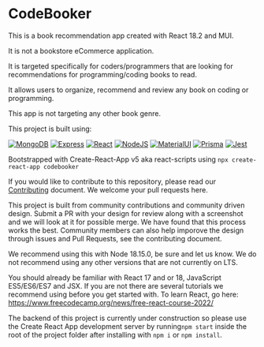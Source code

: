 # CodeBooker

This is a book recommendation app created with React 18.2 and MUI.

It is not a bookstore eCommerce application.

It is targeted specifically for coders/programmers that are looking for recommendations for programming/coding books to read.

It allows users to organize, recommend and review any book on coding or programming.

This app is not targeting any other book genre.

This project is built using:

[![MongoDB](https://img.shields.io/badge/MongoDB-4EA94B?style=for-the-badge&logo=mongodb&logoColor=white)](https://www.nodejs.com)
[![Express](https://img.shields.io/badge/Express.js-404D59?style=for-the-badge)](https://expressjs.com)
[![React](https://img.shields.io/badge/React-20232A?style=for-the-badge&logo=react&logoColor=61DAFB)](https://react.dev/)
[![NodeJS](https://img.shields.io/badge/Node.js-43853D?style=for-the-badge&logo=node.js&logoColor=white)](https://www.nodejs.com)
[![MaterialUI](https://img.shields.io/badge/Material--UI-0081CB?style=for-the-badge&logo=material-ui&logoColor=white)](https://www.mui.com)
[![Prisma](https://img.shields.io/badge/Prisma-3982CE?style=for-the-badge&logo=Prisma&logoColor=white)](https://www.prisma.io/)
[![Jest](https://img.shields.io/badge/Jest-323330?style=for-the-badge&logo=Jest&logoColor=white)](https://jestjs.io)

Bootstrapped with Create-React-App v5 aka react-scripts using `npx create-react-app codebooker`

If you would like to contribute to this repository, please read our [Contributing](https://github.com/gbowne1/codebooker/blob/master/CONTRIBUTING.md) document. We welcome your pull requests here.

This project is built from community contributions and community driven design. Submit a PR with your design for review along with a screenshot and we will look at it for possible merge. We have found that this process works the best. Community members can also help imporove the design through issues and Pull Requests, see the contributing document.

We recommend using this with Node 18.15.0, be sure and let us know. We do not recommend using any other versions that are not currently on LTS.

You should already be familiar with React 17 and or 18, JavaScript ES5/ES6/ES7 and JSX. If you are not there are several tutorials we recommend using before you get started with. To learn React, go here: <https://www.freecodecamp.org/news/free-react-course-2022/>

The backend of this project is currently under construction so please use the Create React App development server by running`npm start` inside the root of the project folder after installing with `npm i` or `npm install`.



